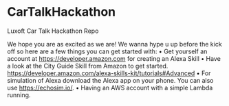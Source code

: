# CarTalkHackathon
Luxoft Car Talk Hackathon Repo

We hope you are as excited as we are! We wanna hype u up before the kick off so here are a few things you can get started with: 
  • Get yourself an account at https://developer.amazon.com for creating an Alexa Skill
  •	Have a look at the City Guide Skill from Amazon to get started. https://developer.amazon.com/alexa-skills-kit/tutorials#Advanced
  •	For simulation of Alexa download the Alexa app on your phone. You can also use https://echosim.io/. 
  •	Having an AWS account with a simple Lambda running.

